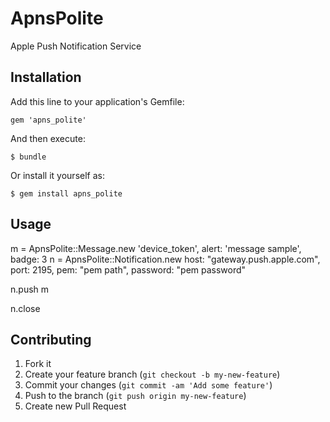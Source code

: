 # ApnsPolite

Apple Push Notification Service

## Installation

Add this line to your application's Gemfile:

    gem 'apns_polite'

And then execute:

    $ bundle

Or install it yourself as:

    $ gem install apns_polite

## Usage

 m = ApnsPolite::Message.new 'device_token', alert: 'message sample', badge: 3
 n = ApnsPolite::Notification.new host: "gateway.push.apple.com", port: 2195, pem: "pem path", password: "pem password"
 
 n.push m
 
 n.close

## Contributing

1. Fork it
2. Create your feature branch (`git checkout -b my-new-feature`)
3. Commit your changes (`git commit -am 'Add some feature'`)
4. Push to the branch (`git push origin my-new-feature`)
5. Create new Pull Request
